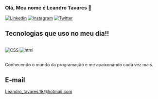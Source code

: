 ### Olá, Meu nome é Leandro Tavares 🤙
[![Linkedin](https://img.shields.io/badge/LinkedIn-0077B5?style=for-the-badge&logo=linkedin&logoColor=white)](https://www.linkedin.com/in/devleandrotavares/)
[![Instagram](https://img.shields.io/badge/Instagram-E4405F?style=for-the-badge&logo=instagram&logoColor=white)](https://www.instagram.com/taldo.tavares/)
[![Twitter](https://img.shields.io/badge/Twitter-1DA1F2?style=for-the-badge&logo=twitter&logoColor=white)](https://twitter.com/devTaldoTavares)<br>

## Tecnologias que uso no meu dia!!

<div style="diplay: inline_block"><br>
    <img aling="center" alt="CSS" src=https://img.shields.io/badge/CSS-239120?&style=for-the-badge&logo=css3&logoColor=white>
        <img aling="center" alt="html" src="https://img.shields.io/badge/HTML5-E34F26?style=for-the-badge&logo=html5&logoColor=white">
</div><br>

Conhecendo o mundo da programação e me apaixonando cada vez mais.

## E-mail<br>
Leandro_tavares.18@hotmail.com
